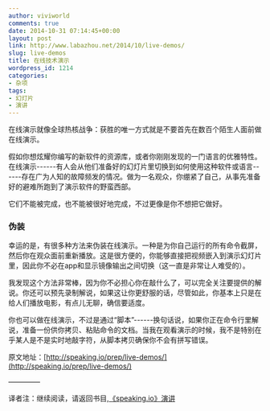 ```yaml
---
author: viviworld
comments: true
date: 2014-10-31 07:14:45+00:00
layout: post
link: http://www.labazhou.net/2014/10/live-demos/
slug: live-demos
title: 在线技术演示
wordpress_id: 1214
categories:
- 杂项
tags:
- 幻灯片
- 演讲
---
```


在线演示就像全球热核战争：获胜的唯一方式就是不要首先在数百个陌生人面前做在线演示。

假如你想炫耀你编写的新软件的资源库，或者你刚刚发现的一门语言的优雅特性。在线演示------有人会从他们准备好的幻灯片里切换到如何使用这种软件或语言------存在广为人知的故障频发的情况。做为一名观众，你绷紧了自己，从事先准备好的避难所跑到了演示软件的野蛮西部。

它们不能被完成，也不能被很好地完成，不过更像是你不想把它做好。


### 伪装


幸运的是，有很多种方法来伪装在线演示。一种是为你自己运行的所有命令截屏，然后你在观众面前重新播放。这是很方便的，你能够直接把视频嵌入到演示幻灯片里，因此你不必在app和显示镜像输出之间切换（这一直是非常让人难受的）。

我发现这个方法非常棒，因为你不必担心你在敲什么了，可以完全关注要提供的解说。你还可以预先录制解说，如果这让你更舒服的话，尽管如此，你基本上只是在给人们播放电影，有点儿无聊，确信要适度。

你也可以做在线演示，不过是通过“脚本”------换句话说，如果你正在命令行里解说，准备一份供你拷贝、粘贴命令的文档。当我在观看演示的时候，我不是特别在乎某人是不是实时地敲字符，从脚本拷贝确保你不会有拼写错误。

原文地址：[http://speaking.io/prep/live-demos/](http://speaking.io/prep/live-demos/)

————–

译者注：继续阅读，请返回书目,[《speaking.io》演讲](http://www.labazhou.net/speaking/)
